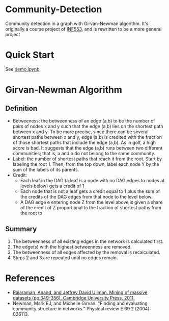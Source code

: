 # Community-Detection
Community detection in a graph with Girvan-Newman algorithm. It's originally a course project of [INF553](https://web-app.usc.edu/soc/syllabus/20191/32414.pdf), and is rewritten to be a more general project

# Quick Start
See [demo.ipynb](./demo.ipynb)

# Girvan-Newman Algorithm
## Definition
- Betweeness: the betweenness of an edge (a,b) to be the number of pairs of nodes x and y such that the edge (a,b) lies on the shortest path between x and y. To be more precise, since there can be several shortest paths between x and y, edge (a,b) is credited with the fraction of those shortest paths that include the edge (a,b). As in golf, a high score is bad. It suggests that the edge (a,b) runs between two different communities; that is, a and b do not belong to the same community.
- Label: the number of shortest paths that reach it from the root. Start by labeling the root 1. Then, from the top down, label each node Y by the sum of the labels of its parents.
- Credit: 
  - Each leaf in the DAG (a leaf is a node with no DAG edges to nodes at levels below) gets a credit of 1
  - Each node that is not a leaf gets a credit equal to 1 plus the sum of the credits of the DAG edges from that node to the level below.
  - A DAG edge e entering node Z from the level above is given a share of the
credit of Z proportional to the fraction of shortest paths from the root to
## Summary
  1. The betweenness of all existing edges in the network is calculated first.
  2. The edge(s) with the highest betweenness are removed.
  3. The betweenness of all edges affected by the removal is recalculated.
  4. Steps 2 and 3 are repeated until no edges remain.

# References
- [Rajaraman, Anand, and Jeffrey David Ullman. Mining of massive datasets (pp.349-356). Cambridge University Press, 2011.](http://infolab.stanford.edu/~ullman/mmds/ch10.pdf)
- Newman, Mark EJ, and Michelle Girvan. "Finding and evaluating community structure in networks." Physical review E 69.2 (2004): 026113.
